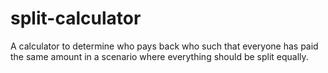 # split-calculator
A calculator to determine who pays back who such that everyone has paid the same amount in a scenario where everything should be split equally.
